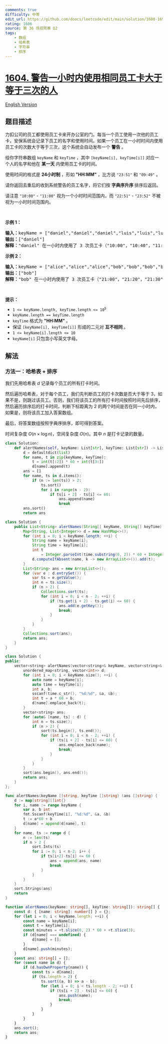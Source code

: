 ```yaml
---
comments: true
difficulty: 中等
edit_url: https://github.com/doocs/leetcode/edit/main/solution/1600-1699/1604.Alert%20Using%20Same%20Key-Card%20Three%20or%20More%20Times%20in%20a%20One%20Hour%20Period/README.md
rating: 1606
source: 第 36 场双周赛 Q2
tags:
    - 数组
    - 哈希表
    - 字符串
    - 排序
---
```


<!-- problem:start -->

# [1604. 警告一小时内使用相同员工卡大于等于三次的人](https://leetcode.cn/problems/alert-using-same-key-card-three-or-more-times-in-a-one-hour-period)

[English Version](/solution/1600-1699/1604.Alert%20Using%20Same%20Key-Card%20Three%20or%20More%20Times%20in%20a%20One%20Hour%20Period/README_EN.md)

## 题目描述

<!-- description:start -->

<p>力扣公司的员工都使用员工卡来开办公室的门。每当一个员工使用一次他的员工卡，安保系统会记录下员工的名字和使用时间。如果一个员工在一小时时间内使用员工卡的次数大于等于三次，这个系统会自动发布一个 <strong>警告</strong>&nbsp;。</p>

<p>给你字符串数组&nbsp;<code>keyName</code>&nbsp;和&nbsp;<code>keyTime</code> ，其中&nbsp;<code>[keyName[i], keyTime[i]]</code>&nbsp;对应一个人的名字和他在&nbsp;<strong>某一天</strong> 内使用员工卡的时间。</p>

<p>使用时间的格式是 <strong>24小时制</strong>&nbsp;，形如<strong>&nbsp;"HH:MM"</strong>&nbsp;，比方说&nbsp;<code>"23:51"</code> 和&nbsp;<code>"09:49"</code>&nbsp;。</p>

<p>请你返回去重后的收到系统警告的员工名字，将它们按 <strong>字典序</strong><strong>升序&nbsp;</strong>排序后返回。</p>

<p>请注意&nbsp;<code>"10:00"</code> - <code>"11:00"</code>&nbsp;视为一个小时时间范围内，而&nbsp;<code>"22:51"</code> - <code>"23:52"</code>&nbsp;不被视为一小时时间范围内。</p>

<p>&nbsp;</p>

<p><strong>示例 1：</strong></p>

<pre>
<strong>输入：</strong>keyName = ["daniel","daniel","daniel","luis","luis","luis","luis"], keyTime = ["10:00","10:40","11:00","09:00","11:00","13:00","15:00"]
<strong>输出：</strong>["daniel"]
<strong>解释：</strong>"daniel" 在一小时内使用了 3 次员工卡（"10:00"，"10:40"，"11:00"）。
</pre>

<p><strong>示例 2：</strong></p>

<pre>
<strong>输入：</strong>keyName = ["alice","alice","alice","bob","bob","bob","bob"], keyTime = ["12:01","12:00","18:00","21:00","21:20","21:30","23:00"]
<strong>输出：</strong>["bob"]
<strong>解释：</strong>"bob" 在一小时内使用了 3 次员工卡（"21:00"，"21:20"，"21:30"）。
</pre>

<p>&nbsp;</p>

<p><strong>提示：</strong></p>

<ul>
	<li><code>1 &lt;= keyName.length, keyTime.length &lt;= 10<sup>5</sup></code></li>
	<li><code>keyName.length == keyTime.length</code></li>
	<li><code>keyTime</code> 格式为&nbsp;<strong>"HH:MM"&nbsp;</strong>。</li>
	<li>保证&nbsp;<code>[keyName[i], keyTime[i]]</code>&nbsp;形成的二元对&nbsp;<strong>互不相同&nbsp;</strong>。</li>
	<li><code>1 &lt;= keyName[i].length &lt;= 10</code></li>
	<li><code>keyName[i]</code>&nbsp;只包含小写英文字母。</li>
</ul>

<!-- description:end -->

## 解法

<!-- solution:start -->

### 方法一：哈希表 + 排序

我们先用哈希表 $d$ 记录每个员工的所有打卡时间。

然后遍历哈希表，对于每个员工，我们先判断员工的打卡次数是否大于等于 3，如果不是，则跳过该员工。否则，我们将该员工的所有打卡时间按照时间先后排序，然后遍历排序后的打卡时间，判断下标距离为 $2$ 的两个时间是否在同一小时内，如果是，则将该员工加入答案数组。

最后，将答案数组按照字典序排序，即可得到答案。

时间复杂度 $O(n \times \log n)$，空间复杂度 $O(n)$。其中 $n$ 是打卡记录的数量。

<!-- tabs:start -->

```python
class Solution:
    def alertNames(self, keyName: List[str], keyTime: List[str]) -> List[str]:
        d = defaultdict(list)
        for name, t in zip(keyName, keyTime):
            t = int(t[:2]) * 60 + int(t[3:])
            d[name].append(t)
        ans = []
        for name, ts in d.items():
            if (n := len(ts)) > 2:
                ts.sort()
                for i in range(n - 2):
                    if ts[i + 2] - ts[i] <= 60:
                        ans.append(name)
                        break
        ans.sort()
        return ans
```

```java
class Solution {
    public List<String> alertNames(String[] keyName, String[] keyTime) {
        Map<String, List<Integer>> d = new HashMap<>();
        for (int i = 0; i < keyName.length; ++i) {
            String name = keyName[i];
            String time = keyTime[i];
            int t
                = Integer.parseInt(time.substring(0, 2)) * 60 + Integer.parseInt(time.substring(3));
            d.computeIfAbsent(name, k -> new ArrayList<>()).add(t);
        }
        List<String> ans = new ArrayList<>();
        for (var e : d.entrySet()) {
            var ts = e.getValue();
            int n = ts.size();
            if (n > 2) {
                Collections.sort(ts);
                for (int i = 0; i < n - 2; ++i) {
                    if (ts.get(i + 2) - ts.get(i) <= 60) {
                        ans.add(e.getKey());
                        break;
                    }
                }
            }
        }
        Collections.sort(ans);
        return ans;
    }
}
```

```cpp
class Solution {
public:
    vector<string> alertNames(vector<string>& keyName, vector<string>& keyTime) {
        unordered_map<string, vector<int>> d;
        for (int i = 0; i < keyName.size(); ++i) {
            auto name = keyName[i];
            auto time = keyTime[i];
            int a, b;
            sscanf(time.c_str(), "%d:%d", &a, &b);
            int t = a * 60 + b;
            d[name].emplace_back(t);
        }
        vector<string> ans;
        for (auto& [name, ts] : d) {
            int n = ts.size();
            if (n > 2) {
                sort(ts.begin(), ts.end());
                for (int i = 0; i < n - 2; ++i) {
                    if (ts[i + 2] - ts[i] <= 60) {
                        ans.emplace_back(name);
                        break;
                    }
                }
            }
        }
        sort(ans.begin(), ans.end());
        return ans;
    }
};
```

```go
func alertNames(keyName []string, keyTime []string) (ans []string) {
	d := map[string][]int{}
	for i, name := range keyName {
		var a, b int
		fmt.Sscanf(keyTime[i], "%d:%d", &a, &b)
		t := a*60 + b
		d[name] = append(d[name], t)
	}
	for name, ts := range d {
		n := len(ts)
		if n > 2 {
			sort.Ints(ts)
			for i := 0; i < n-2; i++ {
				if ts[i+2]-ts[i] <= 60 {
					ans = append(ans, name)
					break
				}
			}
		}
	}
	sort.Strings(ans)
	return
}
```

```ts
function alertNames(keyName: string[], keyTime: string[]): string[] {
    const d: { [name: string]: number[] } = {};
    for (let i = 0; i < keyName.length; ++i) {
        const name = keyName[i];
        const t = keyTime[i];
        const minutes = +t.slice(0, 2) * 60 + +t.slice(3);
        if (d[name] === undefined) {
            d[name] = [];
        }
        d[name].push(minutes);
    }
    const ans: string[] = [];
    for (const name in d) {
        if (d.hasOwnProperty(name)) {
            const ts = d[name];
            if (ts.length > 2) {
                ts.sort((a, b) => a - b);
                for (let i = 0; i < ts.length - 2; ++i) {
                    if (ts[i + 2] - ts[i] <= 60) {
                        ans.push(name);
                        break;
                    }
                }
            }
        }
    }
    ans.sort();
    return ans;
}
```

<!-- tabs:end -->

<!-- solution:end -->

<!-- problem:end -->
